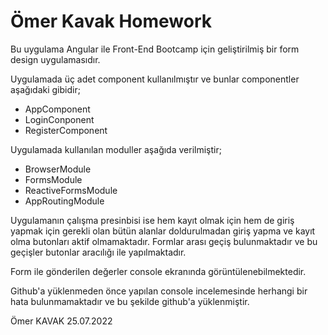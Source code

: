 # Ömer Kavak Homework

Bu uygulama Angular ile Front-End Bootcamp için geliştirilmiş bir form design uygulamasıdır.

Uygulamada üç adet component kullanılmıştır ve bunlar componentler aşağıdaki gibidir;

- AppComponent
- LoginConponent
- RegisterComponent

Uygulamada kullanılan moduller aşağıda verilmiştir;

- BrowserModule
- FormsModule
- ReactiveFormsModule
- AppRoutingModule

Uygulamanın çalışma presinbisi ise hem kayıt olmak için hem de giriş yapmak için gerekli olan bütün alanlar doldurulmadan
giriş yapma ve kayıt olma butonları aktif olmamaktadır. Formlar arası geçiş bulunmaktadır ve bu geçişler butonlar
aracılığı ile yapılmaktadır.

Form ile gönderilen değerler console ekranında görüntülenebilmektedir.

Github'a yüklenmeden önce yapılan console incelemesinde herhangi bir hata bulunmamaktadır ve bu şekilde github'a yüklenmiştir.

Ömer KAVAK
25.07.2022

